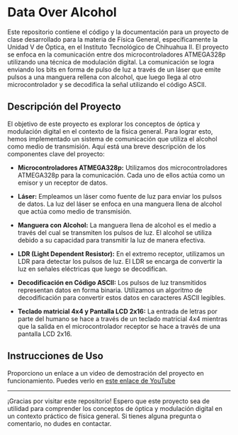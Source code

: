 # Data Over Alcohol

Este repositorio contiene el código y la documentación para un proyecto de clase desarrollado para la materia de Física General, específicamente la Unidad V de Óptica, en el Instituto Tecnológico de Chihuahua II. El proyecto se enfoca en la comunicación entre dos microcontroladores ATMEGA328p utilizando una técnica de modulación digital. La comunicación se logra enviando los bits en forma de pulso de luz a través de un láser que emite pulsos a una manguera rellena con alcohol, que luego llega al otro microcontrolador y se decodifica la señal utilizando el código ASCII.

## Descripción del Proyecto

El objetivo de este proyecto es explorar los conceptos de óptica y modulación digital en el contexto de la física general. Para lograr esto, hemos implementado un sistema de comunicación que utiliza el alcohol como medio de transmisión. Aquí está una breve descripción de los componentes clave del proyecto:

- **Microcontroladores ATMEGA328p:** Utilizamos dos microcontroladores ATMEGA328p para la comunicación. Cada uno de ellos actúa como un emisor y un receptor de datos.

- **Láser:** Empleamos un láser como fuente de luz para enviar los pulsos de datos. La luz del láser se enfoca en una manguera llena de alcohol que actúa como medio de transmisión.

- **Manguera con Alcohol:** La manguera llena de alcohol es el medio a través del cual se transmiten los pulsos de luz. El alcohol se utiliza debido a su capacidad para transmitir la luz de manera efectiva.

- **LDR (Light Dependent Resistor):** En el extremo receptor, utilizamos un LDR para detectar los pulsos de luz. El LDR se encarga de convertir la luz en señales eléctricas que luego se decodifican.

- **Decodificación en Código ASCII:** Los pulsos de luz transmitidos representan datos en forma binaria. Utilizamos un algoritmo de decodificación para convertir estos datos en caracteres ASCII legibles.

- **Teclado matricial 4x4 y Pantalla LCD 2x16:** La entrada de letras por parte del humano se hace a través de un teclado matricial 4x4 mientras que la salida en el microcontrolador receptor se hace a través de una pantalla LCD 2x16.

## Instrucciones de Uso

Proporciono un enlace a un video de demostración del proyecto en funcionamiento. Puedes verlo en [este enlace de YouTube](https://youtu.be/5L_pAHBSYFc)

---

¡Gracias por visitar este repositorio! Espero que este proyecto sea de utilidad para comprender los conceptos de óptica y modulación digital en un contexto práctico de física general. Si tienes alguna pregunta o comentario, no dudes en contactar.
